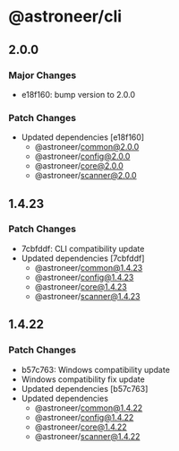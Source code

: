 # @astroneer/cli

## 2.0.0

### Major Changes

- e18f160: bump version to 2.0.0

### Patch Changes

- Updated dependencies [e18f160]
  - @astroneer/common@2.0.0
  - @astroneer/config@2.0.0
  - @astroneer/core@2.0.0
  - @astroneer/scanner@2.0.0

## 1.4.23

### Patch Changes

- 7cbfddf: CLI compatibility update
- Updated dependencies [7cbfddf]
  - @astroneer/common@1.4.23
  - @astroneer/config@1.4.23
  - @astroneer/core@1.4.23
  - @astroneer/scanner@1.4.23

## 1.4.22

### Patch Changes

- b57c763: Windows compatibility update
- Windows compatibility fix update
- Updated dependencies [b57c763]
- Updated dependencies
  - @astroneer/common@1.4.22
  - @astroneer/config@1.4.22
  - @astroneer/core@1.4.22
  - @astroneer/scanner@1.4.22
